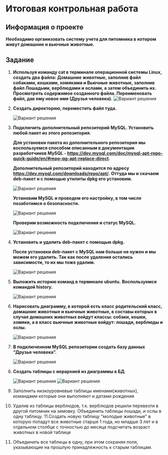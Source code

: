 # Итоговая контрольная работа

## Информация о проекте

**Необходимо организовать систему учета для питомника в котором живут
домашние и вьючные животные.**

## Задание

1. **Используя команду cat в терминале операционной системы Linux, создать два файла: Домашние животные, заполнив файл собаками, кошками, хомяками и Вьючные животные, заполнив файл Лошадьми, верблюдами и
ослами, а затем объединить их. Просмотреть содержимое созданного файла.
Переименовать файл, дав ему новое имя (Друзья человека).**
![Вариант решения](pictures/task1.PNG "Пункт 1")
2. **Создать директорию, переместить файл туда.**

   ![Вариант решения](pictures/task2.PNG "Пункт 2")
3. **Подключить дополнительный репозиторий MySQL. Установить любой пакет из этого репозитория.**

   **Для установки пакета из дополнительного репозитория мы воспользуемся способом описанным в документации разработчиков MySQL - <https://dev.mysql.com/doc/mysql-apt-repo-quick-guide/en/#repo-qg-apt-replace-direct>.**

   **Дополнительный репозиторий находится по адресу <https://dev.mysql.com/downloads/repo/apt/>.**
   **Оттуда мы и скачаем deb-пакет и с помощью утилиты dpkg его установим.**

   ![Вариант решения](pictures/download_install_mysql.PNG "Пункт 3_1")

   **Установим MySQL и проведем его настройку, в том числе позаботимся о безопасности.**

   ![Вариант решения](pictures/settings_mysql.PNG "Пункт 3_2")

    **Проверим возможность подключения и статус MySQL.**

    ![Вариант решения](pictures/status_mysql.PNG "Пункт 3_3")

4. **Установить и удалить deb-пакет с помощью dpkg.**

   **После установки deb-пакет с MySQL нам больше не нужен и мы можем его удалить. Так как после удаления остались зависимости, то их мы тоже удалим.**

   ![Вариант решения](pictures/remove_dev_package.PNG "Пункт 4")

5. **Выложить историю команд в терминале ubuntu.**
   **Воспользуемся командой history.**

   ![Вариант решения](pictures/history2.PNG "Пункт 5")

6. **Нарисовать диаграмму, в которой есть класс родительский класс, домашние животные и вьючные животные, в составы которых в случае домашних
животных войдут классы: собаки, кошки, хомяки, а в класс вьючные животные войдут: лошади, верблюды и ослы.**

   ![Вариант решения](pictures/BD_animals.drawio.png "Пункт 6")

7. **В подключенном MySQL репозитории создать базу данных “Друзья человека”.**

   ![Вариант решения](pictures/create_human_friends.PNG "Пункт 7")

8. **Создать таблицы с иерархией из диаграммы в БД**

    ![Вариант решения](pictures/create_diagram_struсture.PNG "Пункт 8_1")
    ![Вариант решения](pictures/create_diagram_struсture2_1.PNG "Пункт 8_2")

9. Заполнить низкоуровневые таблицы именами(животных), командами
которые они выполняют и датами рождения
1.   Удалив из таблицы верблюдов, т.к. верблюдов решили перевезти в другой
питомник на зимовку. Объединить таблицы лошади, и ослы в одну таблицу.
11.Создать новую таблицу “молодые животные” в которую попадут все
животные старше 1 года, но младше 3 лет и в отдельном столбце с точностью
до месяца подсчитать возраст животных в новой таблице
1.  Объединить все таблицы в одну, при этом сохраняя поля, указывающие на
прошлую принадлежность к старым таблицам.


